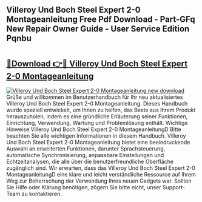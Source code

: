 ## Villeroy Und Boch Steel Expert 2-0 Montageanleitung Free Pdf Download - Part-GFq New Repair Owner Guide - User Service Edition Pqnbu

# <h2><a href="http://df83ue.blite.top/?on=Villeroy+Und+Boch+Steel+Expert+2-0+Montageanleitung">🔗Download 👉🔴 Villeroy Und Boch Steel Expert 2-0 Montageanleitung</a></h2>

[![Villeroy Und Boch Steel Expert 2-0 Montageanleitung new download](https://i.imgur.com/lujVjoI.png)](http://df83ue.blite.top/?on=Villeroy+Und+Boch+Steel+Expert+2-0+Montageanleitung)
Grüße und willkommen im Benutzerhandbuch für Ihr neu aktualisiertes Villeroy Und Boch Steel Expert 2-0 Montageanleitung. Dieses Handbuch wurde speziell entwickelt, um Ihnen zu helfen, das Beste aus Ihrem Produkt herauszuholen, indem es eine gründliche Erläuterung seiner Funktionen, Einrichtung, Verwendung, Wartung und Problemlösung enthält. Wichtige Hinweise Villeroy Und Boch Steel Expert 2-0 MontageanleitungD Bitte beachten Sie alle wichtigen Informationen in diesem Handbuch. Villeroy Und Boch Steel Expert 2-0 Montageanleitung bietet eine beeindruckende Auswahl an erweiterten Funktionen, darunter Sprachsteuerung, automatische Synchronisierung, anpassbare Einstellungen und Echtzeitanalysen, die alle über die benutzerfreundliche Oberfläche zugänglich sind. Wir erwarten, dass das Villeroy Und Boch Steel Expert 2-0 MontageanleitungD eine klare und leicht verständliche Ressource auf Ihrem Weg zur Beherrschung der Verwendung Ihres neuen Gadgets war. Sollten Sie Hilfe oder Klärung benötigen, zögern Sie bitte nicht, unser Support-Team zu kontaktieren.
